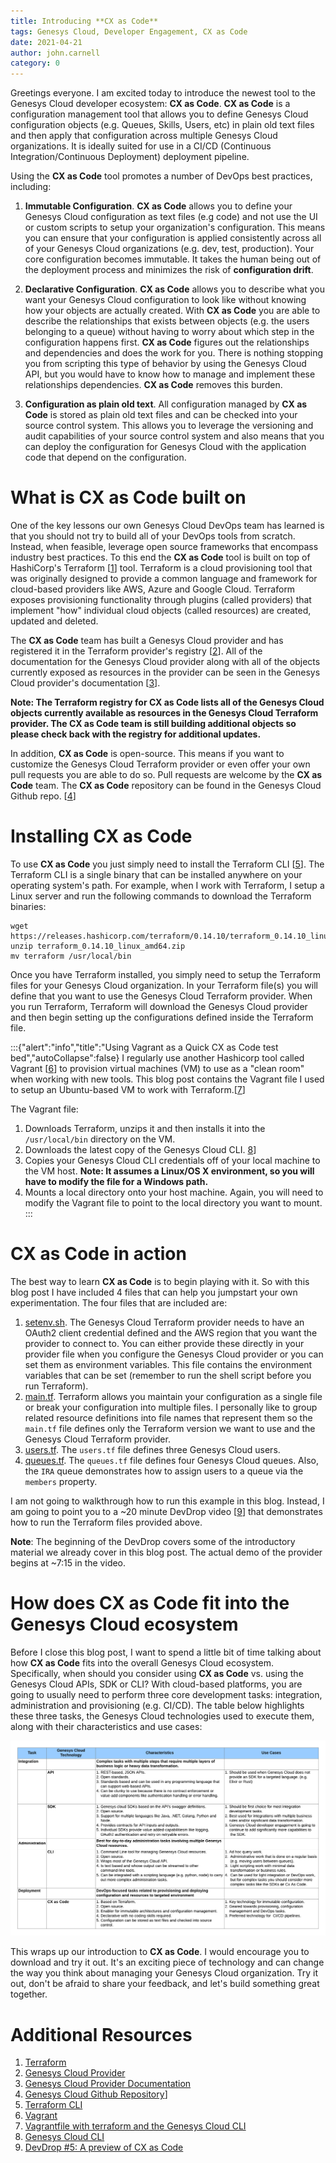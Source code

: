 ```yaml
---
title: Introducing **CX as Code**
tags: Genesys Cloud, Developer Engagement, CX as Code
date: 2021-04-21
author: john.carnell
category: 0
---
```


Greetings everyone. I am excited today to introduce the newest tool to the Genesys Cloud developer ecosystem: **CX as Code**. **CX as Code** is a configuration management tool that allows you to define Genesys Cloud configuration objects (e.g. Queues, Skills, Users, etc) in plain old text files and then apply that configuration across multiple Genesys Cloud organizations. It is ideally suited for use in a CI/CD (Continuous Integration/Continuous Deployment) deployment pipeline.

Using the **CX as Code** tool promotes a number of DevOps best practices, including:

1. __Immutable Configuration__. **CX as Code** allows you to define your Genesys Cloud configuration as text files (e.g code) and not use the UI or custom scripts to setup your organization's configuration.  This means you can ensure that your configuration is applied consistently across all of your Genesys Cloud organizations (e.g. dev, test, production). Your core configuration becomes immutable. It takes the human being out of the deployment process and minimizes the risk of **configuration drift**.

2. __Declarative Configuration__. **CX as Code** allows you to describe what you want your Genesys Cloud configuration to look like without knowing how your objects are actually created. With **CX as Code** you are able to describe the relationships that exists between objects (e.g. the users belonging to a queue) without having to worry about which step in the configuration happens first. **CX as Code** figures out the relationships and dependencies and does the work for you. There is nothing stopping you from scripting this type of behavior by using the Genesys Cloud API, but you would have to know how to manage and implement these relationships dependencies. **CX as Code** removes this burden.

3. __Configuration as plain old text__. All configuration managed by **CX as Code** is stored as plain old text files and can be checked into your source control system. This allows you to leverage the versioning and audit capabilities of your source control system and also means that you can deploy the configuration for Genesys Cloud with the application code that depend on the configuration. 

# What is **CX as Code** built on
One of the key lessons our own Genesys Cloud DevOps team has learned is that you should not try to build all of your DevOps tools from scratch. Instead, when feasible, leverage open source frameworks that encompass industry best practices. To this end the **CX as Code** tool is built on top of HashiCorp's Terraform [[1](https://www.terraform.io/)] tool. Terraform is a cloud provisioning tool that was originally designed to provide a common language and framework for cloud-based providers like AWS, Azure and Google Cloud. Terraform exposes provisioning functionality through plugins (called providers) that implement "how" individual cloud objects (called resources) are created, updated and deleted.

The **CX as Code** team has built a Genesys Cloud provider and has registered it in the Terraform provider's registry [[2](https://registry.terraform.io/providers/MyPureCloud/genesyscloud/latest)]. All of the documentation for the Genesys Cloud provider along with all of the objects currently exposed as resources in the provider can be seen in the Genesys Cloud provider's documentation [[3](https://registry.terraform.io/providers/MyPureCloud/genesyscloud/latest/docs)].

**Note: The Terraform registry for **CX as Code** lists all of the Genesys Cloud objects currently available as resources in  the Genesys Cloud Terraform provider. The CX as Code team is still building additional objects so please check back with the registry for additional updates.**

In addition, **CX as Code** is open-source. This means if you want to customize the Genesys Cloud Terraform provider or even offer your own pull requests you are able to do so. Pull requests are welcome by the **CX as Code** team. The **CX as Code** repository can be found in the Genesys Cloud Github repo. [[4](https://github.com/MyPureCloud/terraform-provider-genesyscloud)]

# Installing **CX as Code**
To use **CX as Code** you just simply need to install the Terraform CLI [[5](https://www.terraform.io/downloads.html)]. The Terraform CLI is a single binary that can be installed anywhere on your operating system's path. For example, when I work with Terraform, I setup a Linux server and run the following commands to download the Terraform binaries:

```shell
wget https://releases.hashicorp.com/terraform/0.14.10/terraform_0.14.10_linux_amd64.zip
unzip terraform_0.14.10_linux_amd64.zip
mv terraform /usr/local/bin
```

Once you have Terraform installed, you simply need to setup the Terraform files for your Genesys Cloud organization. In your Terraform file(s) you will define that you want to use the Genesys Cloud Terraform provider. When you run Terraform, Terraform will download the Genesys Cloud provider and then begin setting up the configurations defined inside the Terraform file. 

:::{"alert":"info","title":"Using Vagrant as a Quick CX as Code test bed","autoCollapse":false}
I regularly use another Hashicorp tool called Vagrant [[6](https://www.vagrantup.com/)] to provision virtual machines (VM) to use as a "clean room" when working with new tools. This blog post contains the Vagrant file I used to setup an Ubuntu-based VM to work with Terraform.[[7](Vagrantfile)]

The Vagrant file:

1. Downloads Terraform, unzips it and then installs it into the `/usr/local/bin` directory on the VM. 
2. Downloads the latest copy of the Genesys Cloud CLI. [8](/api/rest/command-line-interface/)] 
3. Copies your Genesys Cloud CLI credentials off of your local machine to the VM host. **Note: It assumes a Linux/OS X environment, so you will have to modify the file for a Windows path.**
4. Mounts a local directory onto your host machine. Again, you will need to modify the Vagrant file to point to the local directory you want to mount.
:::

# **CX as Code** in action
The best way to learn **CX as Code** is to begin playing with it. So with this blog post I have included 4 files that can help you jumpstart your own experimentation. The four files that are included are:

1. [setenv.sh](setenv.sh). The Genesys Cloud Terraform provider needs to have an OAuth2 client credential defined and the AWS region that you want the provider to connect to. You can either provide these directly in your provider file when you configure the Genesys Cloud provider or you can set them as environment variables. This file contains the environment variables that can be set (remember to run the shell script before you run Terraform). 
2. [main.tf](main.tf). Terraform allows you maintain your configuration as a single file or break your configuration into multiple files. I personally like to group related resource definitions into file names that represent them so the `main.tf` file defines only the Terraform version we want to use and the Genesys Cloud Terraform provider.
3. [users.tf](users.tf). The `users.tf` file defines three Genesys Cloud users.
4. [queues.tf](queues.tf). The `queues.tf` file defines four Genesys Cloud queues. Also, the `IRA` queue demonstrates how to assign users to a queue via the `members` property.

I am not going to walkthrough how to run this example in this blog. Instead, I am going to point you to a ~20 minute DevDrop video [[9](https://www.youtube.com/watch?v=ol_8HYSGmGg)] that demonstrates how to run the Terraform files provided above. 

**Note**: The beginning of the DevDrop covers some of the introductory material we already cover in this blog post. The actual demo of the provider begins at ~7:15 in the video.

# How does **CX as Code** fit into the Genesys Cloud ecosystem
Before I close this blog post, I want to spend a little bit of time talking about how **CX as Code** fits into the overall Genesys Cloud ecosystem. Specifically, when should you consider using **CX as Code** vs. using the Genesys Cloud APIs, SDK or CLI? With cloud-based platforms, you are going to usually need to perform three core development tasks: integration, administration and provisioning (e.g. CI/CD).  The table below highlights these three tasks, the Genesys Cloud technologies used to execute them, along with their characteristics and use cases:

![API vs. SDK vs. CLI vs. CX as Code](comparison.png)

This wraps up our introduction to **CX as Code**. I would encourage you to download and try it out. It's an exciting piece of technology and can change the way you think about managing your Genesys Cloud organization. Try it out, don't be afraid to share your feedback, and let's build something great together.

# Additional Resources
1. [Terraform](https://www.terraform.io/)
2. [Genesys Cloud Provider](https://registry.terraform.io/providers/MyPureCloud/genesyscloud/latest)
3. [Genesys Cloud Provider Documentation](https://registry.terraform.io/providers/MyPureCloud/genesyscloud/latest/docs)
4. [Genesys Cloud Github Repository](https://github.com/MyPureCloud/terraform-provider-genesyscloud)]
5. [Terraform CLI](https://www.terraform.io/downloads.html)
6. [Vagrant](https://www.vagrantup.com/)
7. [Vagrantfile with terraform and the Genesys Cloud CLI](https://www.vagrantup.com/)
8. [Genesys Cloud CLI](/api/rest/command-line-interface/)
9. [DevDrop #5: A preview of CX as Code](https://www.youtube.com/watch?v=ol_8HYSGmGg)
